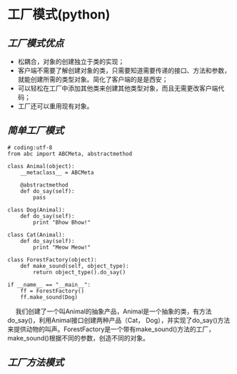 # **工厂模式(python)**

## *工厂模式优点*
* 松耦合，对象的创建独立于类的实现；
* 客户端不需要了解创建对象的类，只需要知道需要传递的接口、方法和参数，就能创建所需的类型对象。简化了客户端的是是西安；
* 可以轻松在工厂中添加其他类来创建其他类型对象，而且无需更改客户端代码；
* 工厂还可以重用现有对象。

## *简单工厂模式*
```
# coding:utf-8
from abc import ABCMeta, abstractmethod

class Animal(object):
    __metaclass__ = ABCMeta

    @abstractmethod
    def do_say(self):
        pass

class Dog(Animal):
    def do_say(self):
        print "Bhow Bhow!"

class Cat(Animal):
    def do_say(self):
        print "Meow Meow!"

class ForestFactory(object):
    def make_sound(self, object_type):
        return object_type().do_say()

if __name__ == "__main__":
    ff = ForestFactory()
    ff.make_sound(Dog)
```

&emsp; 我们创建了一个叫Animal的抽象产品，Animal是一个抽象的类，有方法do_say()，利用Animal接口创建两种产品（Cat， Dog），并实现了do_say()方法来提供动物的叫声。ForestFactory是一个带有make_sound()方法的工厂，make_sound()根据不同的参数，创造不同的对象。

## *工厂方法模式*


